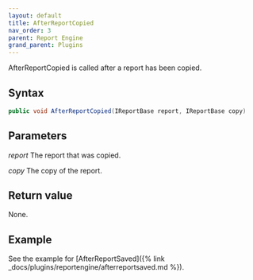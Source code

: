 ```yaml
---
layout: default
title: AfterReportCopied
nav_order: 3
parent: Report Engine
grand_parent: Plugins
---
```


AfterReportCopied is called after a report has been copied.

## Syntax
```csharp
public void AfterReportCopied(IReportBase report, IReportBase copy)
```

## Parameters
*report*
The report that was copied.

*copy*
The copy of the report.

## Return value
None.

## Example
See the example for [AfterReportSaved]({% link _docs/plugins/reportengine/afterreportsaved.md %}).
